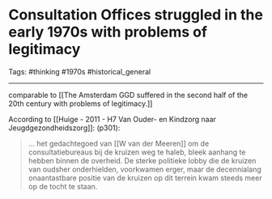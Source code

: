 # Consultation Offices struggled in the early 1970s with problems of legitimacy
Tags: #thinking #1970s #historical_general 

---

comparable to [[The Amsterdam GGD suffered in the second half of the 20th century with problems of legitimacy.]]

According to [[Huige - 2011 - H7 Van Ouder- en Kindzorg naar Jeugdgezondheidszorg]]: (p301):

> ... het gedachtegoed van [[W van der Meeren]] om de consultatiebureaus bij de kruizen weg te haleb, bleek aanhang te hebben binnen de overheid. De sterke politieke lobby die de kruizen van oudsher onderhielden, voorkwamen erger, maar de decennialang onaantastbare positie van de kruizen op dit terrein kwam steeds meer op de tocht te staan.

